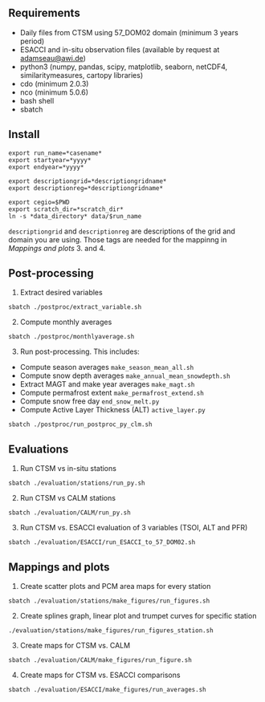 ## Requirements
- Daily files from CTSM using 57_DOM02 domain (minimum 3 years period)
- ESACCI and in-situ observation files (available by request at adamseau@awi.de)
- python3 (numpy, pandas, scipy, matplotlib, seaborn, netCDF4, similaritymeasures, cartopy libraries)
- cdo (minimum 2.0.3)
- nco (minimum 5.0.6)
- bash shell
- sbatch

## Install

```
export run_name=*casename*
export startyear=*yyyy*
export endyear=*yyyy*

export descriptiongrid=*descriptiongridname*
export descriptionreg=*descriptiongridname*

export cegio=$PWD
export scratch_dir=*scratch_dir*
ln -s *data_directory* data/$run_name
```

`descriptiongrid` and `descriptionreg` are descriptions of the grid and domain you are using. Those tags are needed for the mappinng in *Mappings and plots* 3. and 4.

## Post-processing

1. Extract desired variables
```
sbatch ./postproc/extract_variable.sh
```

2. Compute monthly averages
```
sbatch ./postproc/monthlyaverage.sh
```

3. Run post-processing. This includes:
- Compute season averages `make_season_mean_all.sh`
- Compute snow depth averages `make_annual_mean_snowdepth.sh`
- Extract MAGT and make year averages `make_magt.sh`
- Compute permafrost extent `make_permafrost_extend.sh`
- Compute snow free day `end_snow_melt.py`
- Compute Active Layer Thickness (ALT) `active_layer.py`
```
sbatch ./postproc/run_postproc_py_clm.sh
```
## Evaluations

1. Run CTSM vs in-situ stations
```
sbatch ./evaluation/stations/run_py.sh
```

2. Run CTSM vs CALM stations
```
sbatch ./evaluation/CALM/run_py.sh
```

3. Run CTSM vs. ESACCI evaluation of 3 variables (TSOI, ALT and PFR)

```
sbatch ./evaluation/ESACCI/run_ESACCI_to_57_DOM02.sh
```

## Mappings and plots

1. Create scatter plots and PCM area maps for every station
```
sbatch ./evaluation/stations/make_figures/run_figures.sh
```

2. Create splines graph, linear plot and trumpet curves for specific station
```
./evaluation/stations/make_figures/run_figures_station.sh
```

3. Create maps for CTSM vs. CALM
```
sbatch ./evaluation/CALM/make_figures/run_figure.sh
```

4. Create maps for CTSM vs. ESACCI comparisons
```
sbatch ./evaluation/ESACCI/make_figures/run_averages.sh
```


